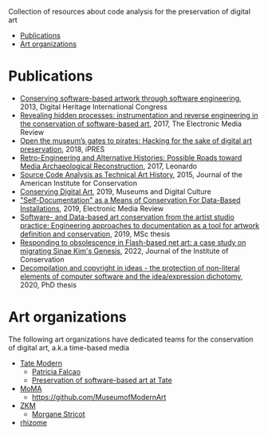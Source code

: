 Collection of resources about code analysis for the preservation of digital art
- [Publications](#publications)
- [Art organizations](#art-organizations)

# Publications
- [Conserving software-based artwork through software engineering](https://ieeexplore.ieee.org/abstract/document/6744752/), 2013, Digital Heritage International Congress
- [Revealing hidden processes: instrumentation and reverse engineering in the conservation of software-based art](https://resources.culturalheritage.org/emg-review/volume-5-2017-2018/ensom/), 2017, The Electronic Media Review
- [Open the museum’s gates to pirates: Hacking for the sake of digital art preservation](https://phaidra.univie.ac.at/detail/o:923621), 2018, iPRES
- [Retro-Engineering and Alternative Histories: Possible Roads toward Media Archaeological Reconstruction](https://direct.mit.edu/leon/article-pdf/50/2/192/1577986/leon_a_01388.pdf), 2017, Leonardo
- [Source Code Analysis as Technical Art History](https://www.tandfonline.com/doi/epdf/10.1179/1945233015Y.0000000004?needAccess=true), 2015, Journal of the American Institute for Conservation
- [Conserving Digital Art](https://link.springer.com/chapter/10.1007/978-3-319-97457-6_11), 2019, Museums and Digital Culture
- ["Self-Documentation" as a Means of Conservation For Data-Based Installations](https://resources.culturalheritage.org/emg-review/volume-6-2019-2020/mellado-martinez/), 2019, Electronic Media Review
- [Software- and Data-based art conservation from the artist studio practice: Engineering approaches to documentation as a tool for artwork definition and conservation](https://www.academia.edu/42488179/Software_and_Data_based_art_conservation_from_the_artist_studio_practice_Engineering_approaches_to_documentation_as_a_tool_for_artwork_definition_and_conservation), 2019, MSc thesis
- [Responding to obsolescence in Flash-based net art: a case study on migrating Sinae Kim's Genesis](https://www.tandfonline.com/doi/pdf/10.1080/19455224.2021.2007412), 2022, Journal of the Institute of Conservation
- [Decompilation and copyright in ideas - the protection of non-literal elements of computer software and the idea/expression dichotomy](https://scholar.sun.ac.za/server/api/core/bitstreams/a59f53f6-9e93-4490-adf4-47a74e2e425d/content), 2020, PhD thesis

# Art organizations
The following art organizations have dedicated teams for the conservation of digital art, a.k.a time-based media
- [Tate Modern](https://www.tate.org.uk)
  - [Patricia Falcao](https://www.linkedin.com/in/patricia-falcao-b3136475/)
  - [Preservation of software-based art at Tate](https://mediarep.org/bitstream/doc/14111/1/Digital_Art_Looking_Glass_271-287_Preservation_of_Software-based_Art.pdf)
- [MoMA](https://www.moma.org/)
  - https://github.com/MuseumofModernArt
- [ZKM](https://zkm.de/en)
  - [Morgane Stricot](https://zkm.de/de/person/morgan-stricot)
- [rhizome](https://rhizome.org/tags/preservation/)
